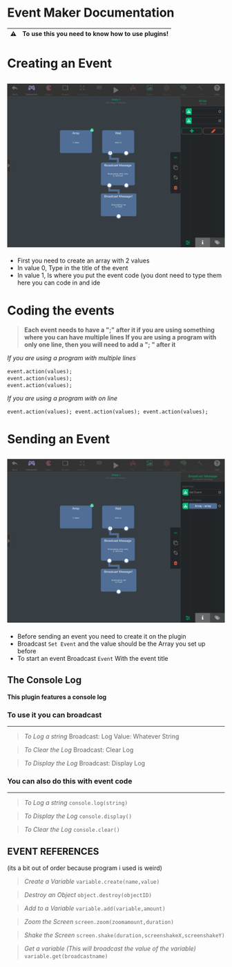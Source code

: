 # Event Maker Documentation

:warning: | To use this you need to know how to use plugins!
:---: | :---

# Creating an Event
![](https://raw.githubusercontent.com/Haynster/Event-Maker-Plug-In-Documentation/main/70FB8F11-6927-4D05-8DF9-9BE5D7254CD4.png)
---

- First you need to create an array with 2 values
- In value 0, Type in the title of the event
- In value 1, Is where you put the event code (you dont need to type them here you can code in and ide

# Coding the events
> **Each event needs to have a ";" after it if you are using something where you can have multiple lines
> If you are using a program with only one line, then you will need to add a "; " after it**

*If you are using a program with multiple lines*
```
event.action(values);
event.action(values);
event.action(values);
```
*If you are using a program with on line*
```
event.action(values); event.action(values); event.action(values);
```

# Sending an Event
![](https://raw.githubusercontent.com/Haynster/Event-Maker-Plug-In-Documentation/main/E3294A45-90A9-4773-B423-724C62E0701D.png)
---

- Before sending an event you need to create it on the plugin
- Broadcast `Set Event` and the value should be the Array you set up before
- To start an event Broadcast `Event` With the event title

## The Console Log
**This plugin features a console log**

### To use it you can broadcast
---
> *To Log a string*
> Broadcast: Log
> Value: Whatever String

> *To Clear the Log*
> Broadcast: Clear Log

> *To Display the Log*
> Broadcast: Display Log

### You can also do this with event code
---
> *To Log a string*
> `console.log(string)`

> *To Display the Log*
> `console.display()`

> *To Clear the Log*
> `console.clear()`

## EVENT REFERENCES
(its a bit out of order because program i used is weird)

> *Create a Variable*
> `variable.create(name,value)`

> *Destroy an Object*
> `object.destroy(objectID)`

> *Add to a Variable*
> `variable.add(variable,amount)`

> *Zoom the Screen*
> `screen.zoom(zoomamount,duration)`

> *Shake the Screen*
> `screen.shake(duration,screenshakeX,screenshakeY)`

> *Get a variable (This will broadcast the value of the variable)*
> `variable.get(broadcastname)`
